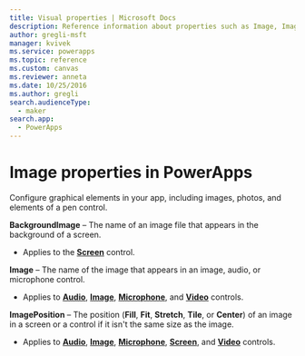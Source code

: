 ```yaml
---
title: Visual properties | Microsoft Docs
description: Reference information about properties such as Image, ImagePosition, and BackgroundImage
author: gregli-msft
manager: kvivek
ms.service: powerapps
ms.topic: reference
ms.custom: canvas
ms.reviewer: anneta
ms.date: 10/25/2016
ms.author: gregli
search.audienceType: 
  - maker
search.app: 
  - PowerApps
---
```

# Image properties in PowerApps
Configure graphical elements in your app, including images, photos, and elements of a pen control.

**BackgroundImage** – The name of an image file that appears in the background of a screen.

* Applies to the **[Screen](control-screen.md)** control.

**Image** – The name of the image that appears in an image, audio, or microphone control.

* Applies to **[Audio](control-audio-video.md)**, **[Image](control-image.md)**, **[Microphone](control-microphone.md)**, and **[Video](control-audio-video.md)** controls.

**ImagePosition** – The position (**Fill**, **Fit**, **Stretch**, **Tile**, or **Center**) of an image in a screen or a control if it isn't the same size as the image.

* Applies to **[Audio](control-audio-video.md)**, **[Image](control-image.md)**, **[Microphone](control-microphone.md)**, **[Screen](control-screen.md)**, and **[Video](control-audio-video.md)** controls.

